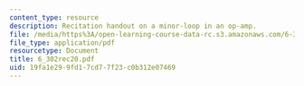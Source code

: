 ```yaml
---
content_type: resource
description: Recitation handout on a minor-loop in an op-amp.
file: /media/https%3A/open-learning-course-data-rc.s3.amazonaws.com/6-302-feedback-systems-spring-2007/19fa1e299fd17cd77f23c0b312e07469_6_302rec20.pdf
file_type: application/pdf
resourcetype: Document
title: 6_302rec20.pdf
uid: 19fa1e29-9fd1-7cd7-7f23-c0b312e07469
---
```

